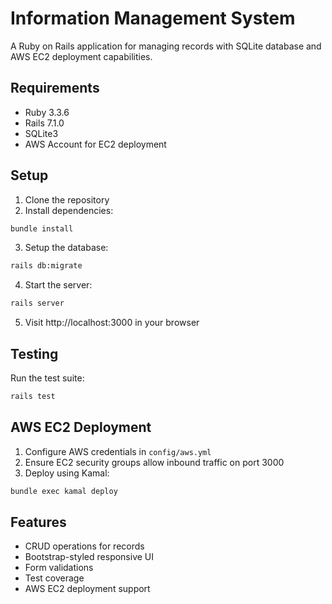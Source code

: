 # Information Management System

A Ruby on Rails application for managing records with SQLite database and AWS EC2 deployment capabilities.

## Requirements

- Ruby 3.3.6
- Rails 7.1.0
- SQLite3
- AWS Account for EC2 deployment

## Setup

1. Clone the repository
2. Install dependencies:
```bash
bundle install
```

3. Setup the database:
```bash
rails db:migrate
```

4. Start the server:
```bash
rails server
```

5. Visit http://localhost:3000 in your browser

## Testing

Run the test suite:
```bash
rails test
```

## AWS EC2 Deployment

1. Configure AWS credentials in `config/aws.yml`
2. Ensure EC2 security groups allow inbound traffic on port 3000
3. Deploy using Kamal:
```bash
bundle exec kamal deploy
```

## Features

- CRUD operations for records
- Bootstrap-styled responsive UI
- Form validations
- Test coverage
- AWS EC2 deployment support
